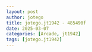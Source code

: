 ```yaml
---
layout: post
author: jotego
title: jotego.jt1942 - 485490f
date: 2025-03-07
categories: [Arcade, jt1942]
tags: [jotego.jt1942]
---
```


